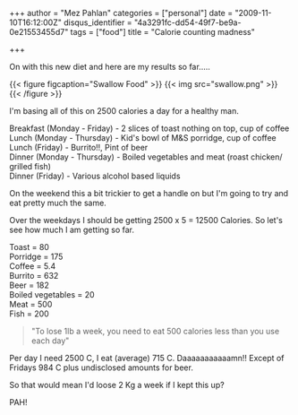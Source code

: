 +++
author = "Mez Pahlan"
categories = ["personal"]
date = "2009-11-10T16:12:00Z"
disqus_identifier = "4a3291fc-dd54-49f7-be9a-0e21553455d7"
tags = ["food"]
title = "Calorie counting madness"

+++

On with this new diet and here are my results so far.....

{{< figure figcaption="Swallow Food" >}}
    {{< img src="swallow.png" >}}
{{< /figure >}}

<!--more-->

I'm basing all of this on 2500 calories a day for a healthy man.

Breakfast (Monday - Friday) - 2 slices of toast nothing on top, cup of coffee  
Lunch (Monday - Thursday) - Kid's bowl of M&S porridge, cup of coffee  
Lunch (Friday) - Burrito!!, Pint of beer  
Dinner (Monday - Thursday) - Boiled vegetables and meat (roast chicken/ grilled fish)  
Dinner (Friday) - Various alcohol based liquids  

On the weekend this a bit trickier to get a handle on but I'm going to try and eat pretty much the same.

Over the weekdays I should be getting 2500 x 5 = 12500 Calories. So let's see how much I am getting so far.

Toast = 80  
Porridge = 175  
Coffee = 5.4  
Burrito = 632  
Beer = 182  
Boiled vegetables = 20  
Meat = 500  
Fish = 200  

>"To lose 1lb a week, you need to eat 500 calories less than you use each day"

Per day I need 2500 C, I eat (average) 715 C. Daaaaaaaaaaamn!! Except of Fridays 984 C plus undisclosed amounts for
beer.

So that would mean I'd loose 2 Kg a week if I kept this up?

PAH!
